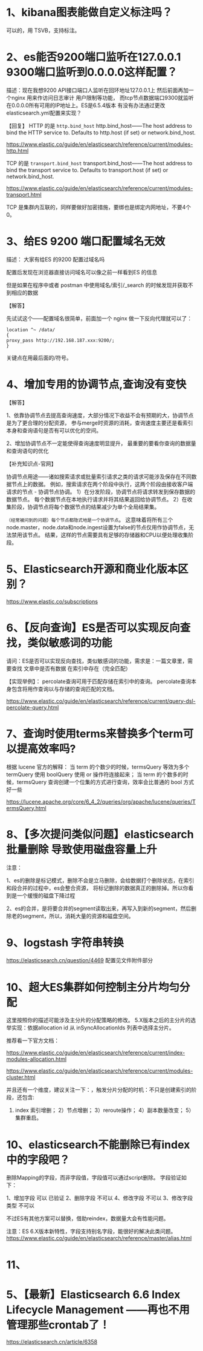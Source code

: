 # 1、kibana图表能做自定义标注吗？
可以的，用 TSVB，支持标注。

# 2、es能否9200端口监听在127.0.0.1 9300端口监听到0.0.0.0这样配置？

描述：现在我想9200 API接口端口人监听在回环地址127.0.0.1上 然后前面再加一个nginx 用来作访问日志审计 用户限制等功能，
而tcp节点数据端口9300就监听在0.0.0.0所有可用的IP地址上。ES是6.5.4版本 有没有办法通过更改elasticsearch.yml配置来实现？

【回复】
HTTP 的是 `http.bind_host` 
http.bind_host——The host address to bind the HTTP service to. 
Defaults to http.host (if set) or network.bind_host.

https://www.elastic.co/guide/en/elasticsearch/reference/current/modules-http.html

TCP 的是 `transport.bind_host`
transport.bind_host——The host address to bind the transport service to. 
Defaults to transport.host (if set) or network.bind_host.

https://www.elastic.co/guide/en/elasticsearch/reference/current/modules-transport.html

TCP 是集群内互联的，同样要做好加密措施，要绑也是绑定内网地址，不要4个0。

# 3、给ES 9200 端口配置域名无效

描述：
大家有给ES 的9200 配置过域名吗
 
配置后发现在浏览器直接访问域名可以像之前一样看到ES 的信息
 
但是如果在程序中或者 postman 中使用域名/索引/_search 的时候发现并获取不到相应的数据

【解答】

先试试这个——配置域名很简单，前面加一个 nginx 做一下反向代理就可以了：
```
location ^~ /data/
{
proxy_pass http://192.168.187.xxx:9200/;
}
```
关键点在用最后面的/符号。

# 4、增加专用的协调节点,查询没有变快

【解答】

1、依靠协调节点去提高查询速度，大部分情况下收益不会有预期的大，协调节点是为了更合理的分配资源，
参与merge时资源的消耗，查询速度主要还是看索引本身和查询语句是否有可以优化的空间。

2、增加协调节点不一定能使得查询速度明显提升，
最重要的要看你查询的数据量和查询语句的优化

【补充知识点-官网】

协调节点用途——诸如搜索请求或批量索引请求之类的请求可能涉及保存在不同数据节点上的数据。 
例如，搜索请求在两个阶段中执行，这两个阶段由接收客户端请求的节点 - 协调节点协调。
1）在分发阶段，协调节点将请求转发到保存数据的数据节点。 每个数据节点在本地执行请求并将其结果返回给协调节点。
2）在收集阶段，协调节点将每个数据节点的结果减少为单个全局结果集。

```（经常被问到的问题）每个节点都隐式地是一个协调节点```。 
这意味着将所有三个node.master，node.data和node.ingest设置为false的节点仅用作协调节点，无法禁用该节点。 
结果，这样的节点需要具有足够的存储器和CPU以便处理收集阶段。

# 5、Elasticsearch开源和商业化版本区别？

https://www.elastic.co/subscriptions

# 6、【反向查询】ES是否可以实现反向查找，类似敏感词的功能

请问：ES是否可以实现反向查找，类似敏感词的功能，需求是：一篇文章里，需要查找 文章中是否有数据  在索引中存在（完全匹配）

【实现举例】：
percolate查询可用于匹配存储在索引中的查询。 percolate查询本身包含将用作查询以与存储的查询匹配的文档。

https://www.elastic.co/guide/en/elasticsearch/reference/current/query-dsl-percolate-query.html

# 7、查询时使用terms来替换多个term可以提高效率吗?

根据 lucene 官方的解释：
当 term 的个数少的时候，termsQuery  等效为多个 termQuery 使用 boolQuery 使用 or 操作符连接起来；
当 term 的个数多的时候，termsQuery 查询创建一个位集的方式进行查询，效率会比普通的 bool 方式好一些

https://lucene.apache.org/core/6_4_2/queries/org/apache/lucene/queries/TermsQuery.html

# 8、【多次提问类似问题】elasticsearch 批量删除 导致使用磁盘容量上升

注意：

1、es的删除是标记模式，删除不会是立马删除，会给数据打个删除状态，在索引和段合并的过程中，es会整合资源，
将标记删除的数据真正的删除掉。所以你看到是一个缓慢的磁盘下降过程

2、es的合并，是将要合并的segment读取出来，再写入到新的segment，然后删除老的segment，所以，消耗大量的资源和磁盘空间。

# 9、logstash 字符串转换

https://elasticsearch.cn/question/4469
配置见文件附件部分

# 10、超大ES集群如何控制主分片均匀分配

这里按照你的描述可能涉及主分片的分配策略的修改。
5.X版本之后的主分片的选举实现：依据allocation id 从 inSyncAllocationIds 列表中选择主分片。
 
推荐看一下官方文档：

https://www.elastic.co/guide/en/elasticsearch/reference/current/index-modules-allocation.html

https://www.elastic.co/guide/en/elasticsearch/reference/current/modules-cluster.html
 
并且还有一个维度，建议关注一下：，触发分片分配的时机：不只是创建索引的阶段，还包含:
1)  index 索引增删；
2）节点增删；
3）reroute操作；
4）副本数量改变；
5）集群重启。

# 10、elasticsearch不能删除已有index中的字段吧？

删除Mapping的字段，而非字段值，字段值可以通过script删除。
字段验证如下：

1、增加字段  可以  已验证
2、删除字段 不可以
4、修改字段 不可以
3、修改字段类型 不可以

不过ES有其他方案可以替换，借助reindex，数据量大会有性能问题。 

注意：ES 6.X版本新特性，字段支持别名字段，能很好的解决此类问题。
https://www.elastic.co/guide/en/elasticsearch/reference/master/alias.html

# 11、


# 5、【最新】Elasticsearch 6.6 Index Lifecycle Management ——再也不用管理那些crontab了！

https://elasticsearch.cn/article/6358
